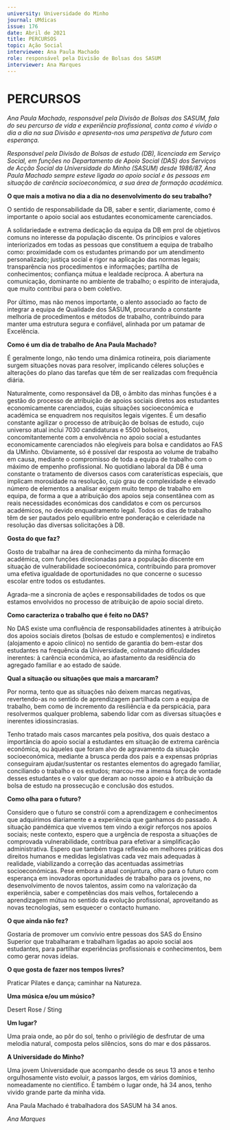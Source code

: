 ```yaml
---
university: Universidade do Minho
journal: UMdicas 
issue: 176
date: Abril de 2021
title: PERCURSOS
topic: Ação Social
interviewee: Ana Paula Machado
role: responsável pela Divisão de Bolsas dos SASUM
interviewer: Ana Marques
---
```



# PERCURSOS

*Ana Paula Machado, responsável pela Divisão de Bolsas dos SASUM, fala do seu percurso de vida e experiência profissional, conta como é vivido o dia a dia na sua Divisão e apresenta-nos uma perspetiva de futuro com esperança.*

*Responsável pela Divisão de Bolsas de estudo (DB), licenciada em Serviço Social, em funções no Departamento de Apoio Social (DAS) dos Serviços de Acção Social da Universidade do Minho (SASUM) desde 1986/87, Ana Paula Machado sempre esteve ligada ao apoio social e às pessoas em situação de carência socioeconómica, a sua área de formação académica.*

**O que mais a motiva no dia a dia no desenvolvimento do seu trabalho?**

O sentido de responsabilidade da DB, saber e sentir, diariamente, como é importante o apoio social aos estudantes economicamente carenciados.

A solidariedade e extrema dedicação da equipa da DB em prol de objetivos comuns no interesse da população discente. Os princípios e valores interiorizados em todas as pessoas que constituem a equipa de trabalho como: proximidade com os estudantes primando por um atendimento personalizado; justiça social e rigor na aplicação das normas legais; transparência nos procedimentos e informações; partilha de conhecimentos; confiança mútua e lealdade recíproca. A abertura na comunicação, dominante no ambiente de trabalho; o espírito de interajuda, que muito contribui para o bem coletivo.

Por último, mas não menos importante, o alento associado ao facto de integrar a equipa de Qualidade dos SASUM, procurando a constante melhoria de procedimentos e métodos de trabalho, contribuindo para manter uma estrutura segura e confiável, alinhada por um patamar de Excelência.

**Como é um dia de trabalho de Ana Paula Machado?**

É geralmente longo, não tendo uma dinâmica rotineira, pois diariamente surgem situações novas para resolver, implicando céleres soluções e alterações do plano das tarefas que têm de ser realizadas com frequência diária.

Naturalmente, como responsável da DB, o âmbito das minhas funções é a gestão do processo de atribuição de apoios sociais diretos aos estudantes economicamente carenciados, cujas situações socioeconómica e académica se enquadrem nos requisitos legais vigentes. É um desafio constante agilizar o processo de atribuição de bolsas de estudo, cujo universo atual inclui 7030 candidaturas e 5500 bolseiros, concomitantemente com a envolvência no apoio social a estudantes economicamente carenciados não elegíveis para bolsa e candidatos ao FAS da UMinho. Obviamente, só é possível dar resposta ao volume de trabalho em causa, mediante o compromisso de toda a equipa de trabalho com o máximo de empenho profissional. No quotidiano laboral da DB é uma constante o tratamento de diversos casos com caraterísticas especiais, que implicam morosidade na resolução, cujo grau de complexidade e elevado número de elementos a analisar exigem muito tempo de trabalho em equipa, de forma a que a atribuição dos apoios seja consentânea com as reais necessidades económicas dos candidatos e com os percursos académicos, no devido enquadramento legal. Todos os dias de trabalho têm de ser pautados pelo equilíbrio entre ponderação e celeridade na resolução das diversas solicitações à DB.  

**Gosta do que faz?**

Gosto de trabalhar na área de conhecimento da minha formação académica, com funções direcionadas para a população discente em situação de vulnerabilidade socioeconómica, contribuindo para promover uma efetiva igualdade de oportunidades no que concerne o sucesso escolar entre todos os estudantes.

Agrada-me a sincronia de ações e responsabilidades de todos os que estamos envolvidos no processo de atribuição de apoio social direto.

**Como caracteriza o trabalho que é feito no DAS?**
 
No DAS existe uma confluência de responsabilidades atinentes à atribuição dos apoios sociais diretos (bolsas de estudo e complementos) e indiretos (alojamento e apoio clínico) no sentido de garantia do bem-estar dos estudantes na frequência da Universidade, colmatando dificuldades inerentes: à carência económica, ao afastamento da residência do agregado familiar e ao estado de saúde.

**Qual a situação ou situações que mais a marcaram?**

Por norma, tento que as situações não deixem marcas negativas, revertendo-as no sentido de aprendizagem partilhada com a equipa de trabalho, bem como de incremento da resiliência e da perspicácia, para resolvermos qualquer problema, sabendo lidar com as diversas situações e inerentes idiossincrasias.

Tenho tratado mais casos marcantes pela positiva, dos quais destaco a importância do apoio social a estudantes em situação de extrema carência económica, ou àqueles que foram alvo de agravamento da situação socioeconómica, mediante a brusca perda dos pais e a expensas próprias conseguiram ajudar/sustentar os restantes elementos do agregado familiar, conciliando o trabalho e os estudos; marcou-me a imensa força de vontade desses estudantes e o valor que deram ao nosso apoio e à atribuição da bolsa de estudo na prossecução e conclusão dos estudos.

**Como olha para o futuro?**

Considero que o futuro se constrói com a aprendizagem e conhecimentos que adquirimos diariamente e a experiência que ganhamos do passado. A situação pandémica que vivemos tem vindo a exigir reforços nos apoios sociais;  neste contexto, espero que a urgência de resposta a situações de comprovada vulnerabilidade, contribua para efetivar a simplificação administrativa. Espero que também traga reflexão em melhores práticas dos direitos humanos e medidas legislativas cada vez mais adequadas à realidade, viabilizando a correção das acentuadas assimetrias socioeconómicas.  Pese embora a atual conjuntura, olho para o futuro com esperança em inovadoras  oportunidades de trabalho para os jovens, no desenvolvimento de novos talentos, assim como na valorização da experiência, saber e competências dos mais velhos, fortalecendo a aprendizagem mútua no sentido da evolução profissional, aproveitando as novas tecnologias, sem esquecer o contacto humano.

**O que ainda não fez?**

Gostaria de promover um convívio entre pessoas dos SAS do Ensino Superior que trabalharam e trabalham ligadas ao apoio social aos estudantes, para partilhar experiências profissionais e conhecimentos, bem como gerar novas ideias.

**O que gosta de fazer nos tempos livres?**

Praticar Pilates e dança; caminhar na Natureza.

**Uma música e/ou um músico?**

Desert Rose / Sting

**Um lugar?**

Uma praia onde, ao pôr do sol, tenho o privilégio de desfrutar de uma melodia natural, composta pelos silêncios, sons do mar e dos pássaros.

**A Universidade do Minho?**

Uma jovem Universidade que acompanho desde os seus 13 anos e tenho orgulhosamente visto evoluir, a passos largos, em vários domínios, nomeadamente no científico. É também o lugar onde, há 34 anos, tenho vivido grande parte da minha vida.

Ana Paula Machado é trabalhadora dos SASUM há 34 anos.

*Ana Marques*